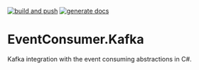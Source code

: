 [![build and push](https://github.com/josepfranco/EventConsumer.Kafka/actions/workflows/build-push-nuget.yml/badge.svg?branch=master)](https://github.com/josepfranco/EventConsumer.Kafka/actions/workflows/build-push-nuget.yml)
[![generate docs](https://github.com/josepfranco/EventConsumer.Kafka/actions/workflows/generate-docs.yml/badge.svg?branch=master)](https://github.com/josepfranco/EventConsumer.Kafka/actions/workflows/generate-docs.yml)

# EventConsumer.Kafka
Kafka integration with the event consuming abstractions in C#.

